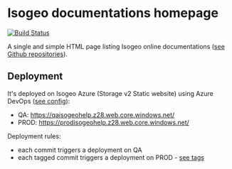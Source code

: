 # Isogeo documentations homepage

[![Build Status](https://dev.azure.com/isogeo/Documentations/_apis/build/status/isogeo.doc-homepage?branchName=master)](https://dev.azure.com/isogeo/Documentations/_build/latest?definitionId=35&branchName=master)

A single and simple HTML page listing Isogeo online documentations ([see Github repositories](https://github.com/search?q=topic%3Adocumentation+org%3Aisogeo&type=Repositories)).

## Deployment

It's deployed on Isogeo Azure (Storage v2 Static website) using Azure DevOps ([see config](https://github.com/isogeo/doc-homepage/blob/master/azure-pipelines.yml)):

* QA: <https://qaisogeohelp.z28.web.core.windows.net/>
* PROD: <https://prodisogeohelp.z28.web.core.windows.net/>

Deployment rules:

* each commit triggers a deployment on QA
* each tagged commit triggers a deployment on PROD - [see tags](https://github.com/isogeo/doc-homepage/tags)
